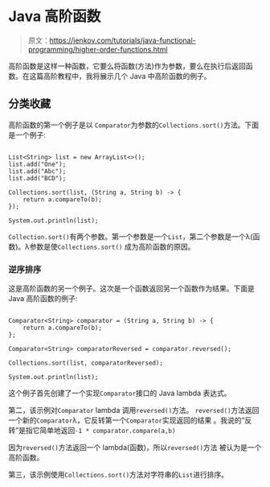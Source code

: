 # Java 高阶函数

> 原文：<https://jenkov.com/tutorials/java-functional-programming/higher-order-functions.html>

高阶函数是这样一种函数，它要么将函数(方法)作为参数，要么在执行后返回函数。在这篇高阶教程中，我将展示几个 Java 中高阶函数的例子。

## 分类收藏

高阶函数的第一个例子是以 `Comparator`为参数的`Collections.sort()`方法。下面是一个例子:

```

List<String> list = new ArrayList<>();
list.add("One");
list.add("Abc");
list.add("BCD");

Collections.sort(list, (String a, String b) -> {
    return a.compareTo(b);
});

System.out.println(list);    

```

`Collection.sort()`有两个参数。第一个参数是一个`List`，第二个参数是一个λ(函数)。λ参数是使`Collections.sort()` 成为高阶函数的原因。

### 逆序排序

这是高阶函数的另一个例子。这次是一个函数返回另一个函数作为结果。下面是 Java 高阶函数的例子:

```

Comparator<String> comparator = (String a, String b) -> {
    return a.compareTo(b);
};

Comparator<String> comparatorReversed = comparator.reversed();

Collections.sort(list, comparatorReversed);

System.out.println(list);

```

这个例子首先创建了一个实现`Comparator`接口的 Java lambda 表达式。

第二，该示例对`Comparator` lambda 调用`reversed()`方法。 `reversed()`方法返回一个新的`Comparator`λ，它反转第一个`Comparator`实现返回的结果 。我说的“反转”是指它简单地返回`-1 * comparator.compare(a,b)`

因为`reversed()`方法返回一个 lambda(函数)，所以`reversed()`方法 被认为是一个高阶函数。

第三，该示例使用`Collections.sort()`方法对字符串的`List`进行排序。